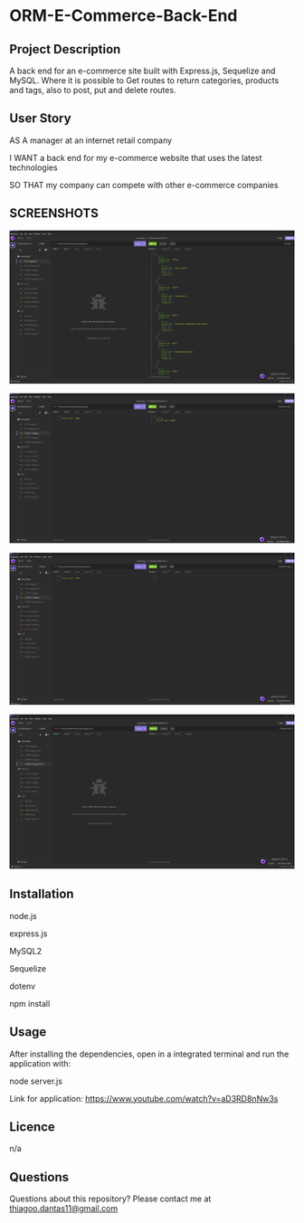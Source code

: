 # ORM-E-Commerce-Back-End

## Project Description

A back end for an e-commerce site built with Express.js, Sequelize and MySQL. Where it is possible to Get routes to return categories, products and tags, also to post, put and delete routes.

## User Story

AS A manager at an internet retail company

I WANT a back end for my e-commerce website that uses the latest technologies

SO THAT my company can compete with other e-commerce companies

## SCREENSHOTS

![Note Take](https://github.com/Dantas11/ORM-E-Commerce-Back-End/blob/main/assets/images/OMR-1.png)

![Note Take](https://github.com/Dantas11/ORM-E-Commerce-Back-End/blob/main/assets/images/ORM-2.png)

![Note Take](https://github.com/Dantas11/ORM-E-Commerce-Back-End/blob/main/assets/images/ORM-3.png
)

![Note Take](https://github.com/Dantas11/ORM-E-Commerce-Back-End/blob/main/assets/images/ORM-4.png)

## Installation

node.js

express.js

MySQL2

Sequelize

dotenv

npm install

## Usage

After installing the dependencies, open in a integrated terminal and run the application with:

node server.js

Link for application: https://www.youtube.com/watch?v=aD3RD8nNw3s 

## Licence

n/a

## Questions

Questions about this repository? Please contact me at thiagoo.dantas11@gmail.com
